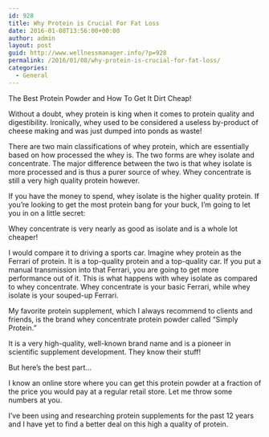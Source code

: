 ```yaml
---
id: 928
title: Why Protein is Crucial For Fat Loss
date: 2016-01-08T13:56:00+00:00
author: admin
layout: post
guid: http://www.wellnessmanager.info/?p=928
permalink: /2016/01/08/why-protein-is-crucial-for-fat-loss/
categories:
  - General
---
```

The Best Protein Powder and How To Get It Dirt Cheap!

Without a doubt, whey protein is king when it comes to protein quality and digestibility. Ironically, whey used to be considered a useless by-product of cheese making and was just dumped into ponds as waste!

There are two main classifications of whey protein, which are essentially based on how processed the whey is. The two forms are whey isolate and concentrate. The major difference between the two is that whey isolate is more processed and is thus a purer source of whey. Whey concentrate is still a very high quality protein however.

If you have the money to spend, whey isolate is the higher quality protein. If you&#8217;re looking to get the most protein bang for your buck, I&#8217;m going to let you in on a little secret:

Whey concentrate is very nearly as good as isolate and is a whole lot cheaper!

I would compare it to driving a sports car. Imagine whey protein as the Ferrari of protein. It is a top-quality protein and a top-quality car. If you put a manual transmission into that Ferrari, you are going to get more performance out of it. This is what happens with whey isolate as compared to whey concentrate. Whey concentrate is your basic Ferrari, while whey isolate is your souped-up Ferrari. 

My favorite protein supplement, which I always recommend to clients and friends, is the brand whey concentrate protein powder called &#8220;Simply Protein.&#8221;

It is a very high-quality, well-known brand name and is a pioneer in scientific supplement development. They know their stuff!

But here&#8217;s the best part&#8230;

I know an online store where you can get this protein powder at a fraction of the price you would pay at a regular retail store. Let me throw some numbers at you.

I&#8217;ve been using and researching protein supplements for the past 12 years and I have yet to find a better deal on this high a quality of protein.